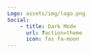 ```yaml
---
Logo: assets/img/logo.png
Social:
    - title: Dark Mode
      url: ?action=theme
      icon: fas fa-moon
---
```

